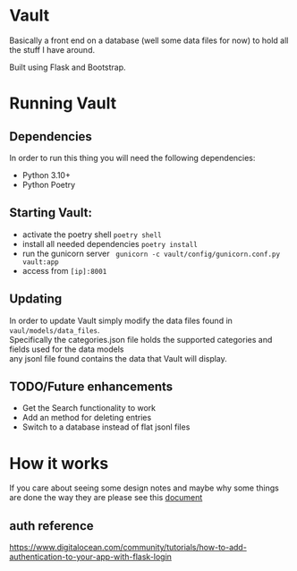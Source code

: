 # Vault
Basically a front end on a database (well some data files for now) to hold all the stuff I have around.

Built using Flask and Bootstrap.

# Running Vault
## Dependencies
In order to run this thing you will need the following dependencies: 
* Python 3.10+
* Python Poetry

## Starting Vault:
* activate the poetry shell ``` poetry shell ```
* install all needed dependencies ``` poetry install ```
* run the gunicorn server ```  gunicorn -c vault/config/gunicorn.conf.py vault:app ```
* access from ``` [ip]:8001 ```

## Updating
In order to update Vault simply modify the data files found in ``` vaul/models/data_files ```.  
Specifically the categories.json file holds the supported categories and fields used for the data models  
any jsonl file found contains the data that Vault will display.

## TODO/Future enhancements
* Get the Search functionality to work
* Add an method for deleting entries
* Switch to a database instead of flat jsonl files

# How it works
If you care about seeing some design notes and maybe why some things are done the way they are 
please see this [document](design.md)

## auth reference
https://www.digitalocean.com/community/tutorials/how-to-add-authentication-to-your-app-with-flask-login
